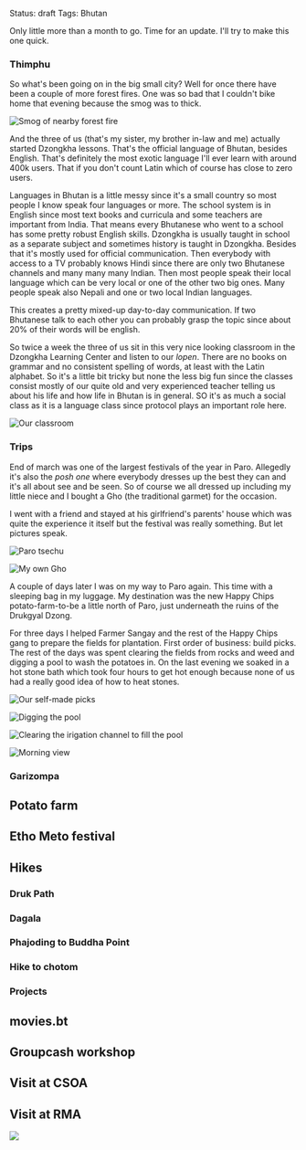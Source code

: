 Status: draft
Tags: Bhutan

Only little more than a month to go. Time for an update. I'll try to make this one quick.


### Thimphu

So what's been going on in the big small city? Well for once there have been a couple of more forest fires. One was so bad that I couldn't bike home that evening because the smog was to thick.

![Smog of nearby forest fire](/static/img/bhutan/20160317_145705.jpg)

And the three of us (that's my sister, my brother in-law and me) actually started Dzongkha lessons. That's the official language of Bhutan, besides English. That's definitely the most exotic language I'll ever learn with around 400k users. That if you don't count Latin which of course has close to zero users.

Languages in Bhutan is a little messy since it's a small country so most people I know speak four languages or more. The school system is in English since most text books and curricula and some teachers are important from India. That means every Bhutanese who went to a school has some pretty robust English skills. Dzongkha is usually taught in school as a separate subject and sometimes history is taught in Dzongkha. Besides that it's mostly used for official communication. Then everybody with access to a TV probably knows Hindi since there are only two Bhutanese channels and many many many Indian. Then most people speak their local language which can be very local or one of the other two big ones. Many people speak also Nepali and one or two local Indian languages.

This creates a pretty mixed-up day-to-day communication. If two Bhutanese talk to each other you can probably grasp the topic since about 20% of their words will be english.

So twice a week the three of us sit in this very nice looking classroom in the Dzongkha Learning Center and listen to our *lopen*. There are no books on grammar and no consistent spelling of words, at least with the Latin alphabet. So it's a little bit tricky but none the less big fun since the classes consist mostly of our quite old and very experienced teacher telling us about his life and how life in Bhutan is in general. SO it's as much a social class as it is a language class since protocol plays an important role here.

![Our classroom](/static/img/bhutan/20160311_090254.jpg)


### Trips

End of march was one of the largest festivals of the year in Paro. Allegedly it's also the *posh one* where everybody dresses up the best they can and it's all about see and be seen. So of course we all dressed up including my little niece and I bought a Gho (the traditional garmet) for the occasion.

I went with a friend and stayed at his girlfriend's parents' house which was quite the experience it itself but the festival was really something. But let pictures speak.

![Paro tsechu](/static/img/bhutan/20160320_130533.jpg)

![My own Gho](/static/img/bhutan/20160320_165544.jpg)


A couple of days later I was on my way to Paro again. This time with a sleeping bag in my luggage. My destination was the new Happy Chips potato-farm-to-be a little north of Paro, just underneath the ruins of the Drukgyal Dzong. 

For three days I helped Farmer Sangay and the rest of the Happy Chips gang to prepare the fields for plantation. First order of business: build picks. The rest of the days was spent clearing the fields from rocks and weed and digging a pool to wash the potatoes in. On the last evening we soaked in a hot stone bath which took four hours to get hot enough because none of us had a really good idea of how to heat stones.

![Our self-made picks](/static/img/bhutan/20160325_152633.jpg)

![Digging the pool](/static/img/bhutan/20160324_122219.jpg)

![Clearing the irigation channel to fill the pool](/static/img/bhutan/20160324_161355.jpg)

![Morning view](/static/img/bhutan/20160326_072237.jpg)


### Garizompa

## Potato farm

## Etho Meto festival


## Hikes

### Druk Path

### Dagala

### Phajoding to Buddha Point

### Hike to chotom


### Projects

## movies.bt

## Groupcash workshop

## Visit at CSOA

## Visit at RMA

![](/static/img/bhutan/.jpg)
